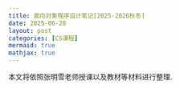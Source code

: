 ```yaml
---
title: 面向对象程序设计笔记[2025-2026秋冬]
date: 2025-06-28
layout: post
categories: [CS课程]
mermaid: true 
mathjax: true
---
```


本文将依照张明雪老师授课以及教材等材料进行整理.
